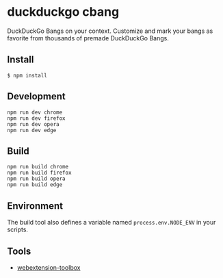 # duckduckgo cbang

DuckDuckGo Bangs on your context. Customize and mark your bangs as favorite from thousands of premade DuckDuckGo Bangs.

## Install

	$ npm install

## Development

    npm run dev chrome
    npm run dev firefox
    npm run dev opera
    npm run dev edge

## Build

    npm run build chrome
    npm run build firefox
    npm run build opera
    npm run build edge

## Environment

The build tool also defines a variable named `process.env.NODE_ENV` in your scripts. 

## Tools

* [webextension-toolbox](https://github.com/HaNdTriX/webextension-toolbox)
